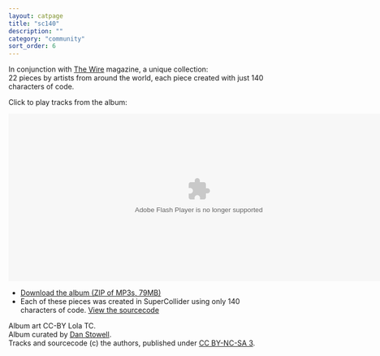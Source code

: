 ```yaml
---
layout: catpage
title: "sc140"
description: ""
category: "community"
sort_order: 6
---
```


<p>In conjunction with <a title="Article on The Wire website, inc artist bios" href="http://thewire.co.uk/articles/3177/">The Wire</a> magazine, a unique collection:<br />
22 pieces by artists from around the world, each piece created with just 140 characters of code.</p>

Click to play tracks from the album:

<object classid="clsid:d27cdb6e-ae6d-11cf-96b8-444553540000" width="750" height="330" codebase="http://download.macromedia.com/pub/shockwave/cabs/flash/swflash.cab#version=6,0,40,0"><param name="bgcolor" value="#E6E6E6" /><param name="src" value="/sc140_files/xspf_player.swf?playlist_url=/sc140_files/sc140.xspf&amp;autoload=true&amp;repeat_playlist=true" /><embed type="application/x-shockwave-flash" width="750" height="330" src="/sc140_files/xspf_player.swf?playlist_url=/sc140_files/sc140.xspf&amp;autoload=true&amp;repeat_playlist=true" bgcolor="#E6E6E6"></embed></object>

<ul>
<li><a href="http://www.archive.org/download/sc140/sc140_vbr_mp3.zip">Download the album (ZIP of MP3s, 79MB)</a></li>
<li>Each of these pieces was created in SuperCollider using only 140 characters of code. <a href="http://www.archive.org/download/sc140/sc140_sourcecode.txt" target="_blank">View the sourcecode</a></li>
</ul>

<p>Album art CC-BY Lola TC.<br />
Album curated by <a href="http://www.mcld.co.uk/" target="_blank">Dan Stowell</a>.<br />
Tracks and sourcecode (c) the authors, published under <a rel="license" href="http://creativecommons.org/licenses/by-nc-sa/3.0/" target="_blank">CC BY-NC-SA 3</a>.</p>

